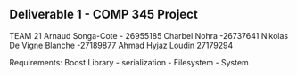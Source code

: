 Deliverable 1 - COMP 345 Project
---------------------------------
TEAM 21
Arnaud Songa-Cote - 26955185
Charbel Nohra -26737641
Nikolas De Vigne Blanche -27189877
Ahmad Hyjaz Loudin 27179294

Requirements: Boost Library
    - serialization
    - Filesystem
    - System

